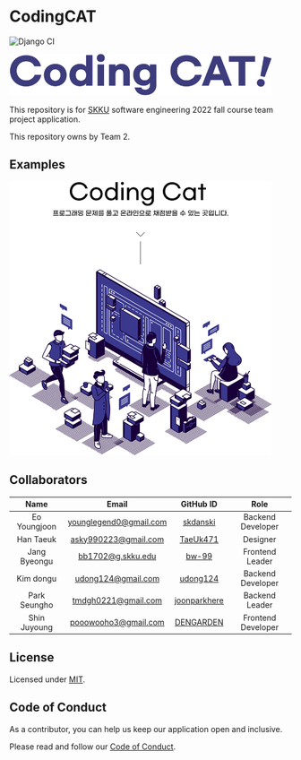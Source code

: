 # CodingCAT

![Django CI](https://github.com/skkuse/2022fall_41class_team2/actions/workflows/django.yml/badge.svg)

![thumbnail](docs/thumbnail.png)

This repository is for [SKKU](https://www.skku.edu/eng/) software engineering 2022 fall course team project application.

This repository owns by Team 2.

## Examples

![main page](docs/main-page.png)

## Collaborators

|Name|        Email         |                    GitHub ID                    |        Role        |
|:---:|:--------------------:|:-----------------------------------------------:|:------------------:|
|Eo Youngjoon|younglegend0@gmail.com|     [skdanski](https://github.com/skdanski)     | Backend Developer  |
|Han Taeuk| asky990223@gmail.com |         [TaeUk471](https://github.com/TaeUk471)         |      Designer      |
|Jang Byeongu|  bb1702@g.skku.edu   |        [bw-99](https://github.com/bw-99)        |  Frontend Leader   |
|Kim dongu|  udong124@gmail.com  |     [udong124](https://github.com/udong124)     | Backend Developer  |
|Park Seungho| tmdgh0221@gmail.com  | [joonparkhere](https://github.com/joonparkhere) |   Backend Leader   |
|Shin Juyoung| pooowooho3@gmail.com |    [DENGARDEN](https://github.com/DENGARDEN)    | Frontend Developer |

## License

Licensed under [MIT](https://opensource.org/licenses/MIT).

## Code of Conduct

As a contributor, you can help us keep our application open and inclusive.

Please read and follow our [Code of Conduct](CODE_OF_CONDUCT).
